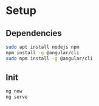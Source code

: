 # Setup

## Dependencies
```bash
sudo apt install nodejs npm
npm install -g @angular/cli
sudo npm install -g @angular/cli
```

## Init
```bash
ng new
ng serve
```
